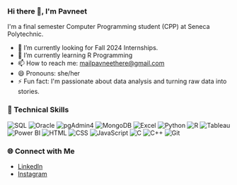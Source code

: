 ### Hi there 👋, I'm Pavneet 
I'm a final semester Computer Programming student (CPP) at Seneca Polytechnic.
- 💼 I’m currently looking for Fall 2024 Internships.
- 🌱 I’m currently learning R Programming
- 📫 How to reach me: [mailpavneethere@gmail.com](mailto:mailpavneethere@gmail.com)
- 😄 Pronouns: she/her
- ⚡ Fun fact: I'm passionate about data analysis and turning raw data into stories.

### 🔧 Technical Skills

![SQL](https://img.shields.io/badge/-SQL-blue?logo=MySQL&logoColor=white)
![Oracle](https://img.shields.io/badge/-Oracle-red?logo=Oracle&logoColor=white)
 ![pgAdmin4](https://img.shields.io/badge/-pgAdmin4-yellow?logo=PostgreSQL&logoColor=white)
![MongoDB](https://img.shields.io/badge/-MongoDB-green?logo=MongoDB&logoColor=white)
![Excel](https://img.shields.io/badge/-Excel-brightgreen?logo=Microsoft-Excel&logoColor=white)
![Python](https://img.shields.io/badge/-Python-blue?logo=Python&logoColor=white)
![R](https://img.shields.io/badge/-R-orange?logo=R&logoColor=white)
![Tableau](https://img.shields.io/badge/-Tableau-blueviolet?logo=Tableau&logoColor=white)
![Power BI](https://img.shields.io/badge/-Power%20BI-orange?logo=Power-BI&logoColor=white)
![HTML](https://img.shields.io/badge/-HTML-orange?logo=HTML5&logoColor=white)
![CSS](https://img.shields.io/badge/-CSS-blue?logo=CSS3&logoColor=white)
![JavaScript](https://img.shields.io/badge/-JavaScript-yellow?logo=JavaScript&logoColor=white)
![C](https://img.shields.io/badge/-C-blue?logo=C&logoColor=white)
![C++](https://img.shields.io/badge/-C++-brightgreen?logo=C%2B%2B&logoColor=white)
![Git](https://img.shields.io/badge/-Git-orange?logo=Git&logoColor=white)

### 🌐 Connect with Me
- [LinkedIn](https://www.linkedin.com/in/kaurpavneet29/)
- [Instagram](https://www.instagram.com/kaurpavneet29/)


 
